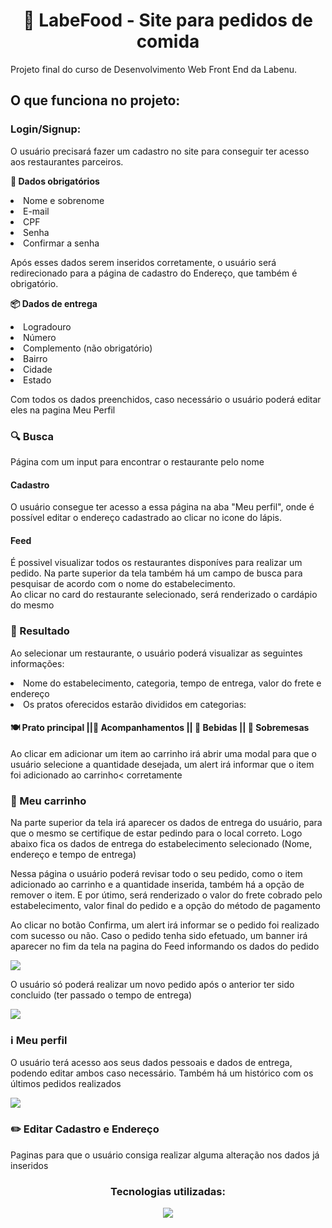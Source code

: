 <h1 align="center">🍔 LabeFood - Site para pedidos de comida</h1>

<p>Projeto final do curso de Desenvolvimento Web Front End da Labenu.</p>

<h2>O que funciona no projeto:</h2>

<h3>Login/Signup:</h3>
<p> O usuário precisará fazer um cadastro no site para conseguir ter acesso aos restaurantes parceiros.</p>
<p><strong> 👤 Dados obrigatórios</strong>

<li>Nome e sobrenome </li>
<li>E-mail </li>
<li>CPF</li>
<li>Senha</li>
<li>Confirmar a senha</li>
</p>

<p>Após esses dados serem inseridos corretamente, o usuário será redirecionado para a página de cadastro do Endereço, que também é obrigatório.<br></p>
<p><strong> 📦 Dados de entrega</strong>
  <li>Logradouro</li>
  <li>Número</li>
  <li>Complemento (não obrigatório)</li>
  <li>Bairro</li>
  <li>Cidade</li>
  <li>Estado</li>
</p>
<p>Com todos os dados preenchidos, caso necessário o usuário poderá editar eles na pagina Meu Perfil</p>

<h3> 🔍 Busca</h3>
<p>Página com um input para encontrar o restaurante pelo nome </p>

<h4>Cadastro</h4>
<p>O usuário consegue ter acesso a essa página na aba "Meu perfil", onde é possível editar o endereço cadastrado ao clicar no icone do lápis.</p>

<h4 color="red">Feed</h4>
<p> É possivel visualizar todos os restaurantes disponíves para realizar um pedido. Na parte superior da tela também há um campo de busca para pesquisar de acordo com o nome do estabelecimento.<br>
Ao clicar no card do restaurante selecionado, será renderizado o cardápio do mesmo</p>

<h3> 📖 Resultado</h3>
<p>Ao selecionar um restaurante, o usuário poderá visualizar as seguintes informações:</p>
<li>Nome do estabelecimento, categoria, tempo de entrega, valor do frete e endereço </li>
<li> Os pratos oferecidos estarão divididos em categorias: </li>
<h4> 🍽️ Prato principal ||🍟 Acompanhamentos || 🧋 Bebidas || 🍨 Sobremesas </h4>
<p>Ao clicar em adicionar um item ao carrinho irá abrir uma modal para que o usuário selecione a quantidade desejada, um alert irá informar que o item foi adicionado ao carrinho< corretamente</p>

<h3> 🛒 Meu carrinho</h3>
<p> Na parte superior da tela irá aparecer os dados de entrega do usuário, para que o mesmo se certifique de estar pedindo para o local correto. 
Logo abaixo fica os dados de entrega do estabelecimento selecionado (Nome, endereço e tempo de entrega) </p>
<p>Nessa página o usuário poderá revisar todo o seu pedido, como o item adicionado ao carrinho e a quantidade inserida, também há a opção de remover o item. E por útimo, será renderizado o valor do frete cobrado pelo estabelecimento, valor final do pedido e a opção do método de pagamento </p>
<p> Ao clicar no botão Confirma, um alert irá informar se o pedido foi realizado com sucesso ou não. Caso o pedido tenha sido efetuado, um banner irá aparecer no fim da tela na pagina do Feed informando os dados do pedido<p>
  <img src="https://user-images.githubusercontent.com/102433664/193413749-f4a80fcd-c2be-4fc7-8c8f-d2f3d3899f28.png" />
<p>O usuário só poderá realizar um novo pedido após o anterior ter sido concluido (ter passado o tempo de entrega) </p> 
  <img src="https://user-images.githubusercontent.com/102433664/193414148-6ad7c9ac-e623-44b6-ba0a-59874d3b68e8.png" />

<h3>ℹ️ Meu perfil </h3>
<p> O usuário terá acesso aos seus dados pessoais e dados de entrega, podendo editar ambos caso necessário. Também há um histórico com os últimos pedidos realizados </p>
<img src="https://user-images.githubusercontent.com/102433664/193483706-d27ce398-6d4f-4a63-980f-f21a275b101c.png" />

<h3> ✏️ Editar Cadastro e Endereço </h3>
<p> Paginas para que o usuário consiga realizar alguma alteração nos dados já inseridos </p>

<div align="center">
  <h3> Tecnologias utilizadas:</h3>
  <img align="center" src="https://skillicons.dev/icons?i=react,html,styledcomponents,vscode,&perline=10" />
</div>

